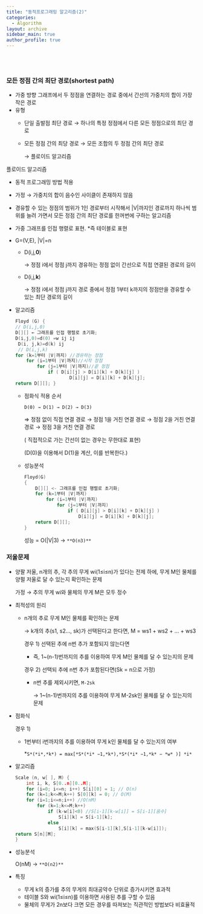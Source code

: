 ```yaml
---
title: "동적프로그래밍 알고리즘(2)"
categories:
  - Algorithm
layout: archive
sidebar_main: true
author_profile: true
---
```

<br><br>

### 모든 정점 간의 최단 경로(shortest path)

- 가중 방향 그래프에서 두 정점을 연결하는 경로 중에서 간선의 가중치의 합이 가장 작은 경로
- 유형
    - 단일 출발점 최단 경로 → 하나의 특정 정점에서 다른 모든 정점으로의 최단 경로
    - 모든 정점 간의 최당 경로 → 모든 조합의 두 정점 간의 최단 경로
        
        → 플로이드 알고리즘
        

플로이드 알고리즘

- 동적 프로그래밍 방법 적용
- 가정 → 가중치의 합이 음수인 사이클이 존재하지 않음
- 경유할 수 있는 정점의 범위가 1인 경로부터 시작해서 |V|까지인 경로까지 하나씩 범위를 늘려 가면서 모든 정점 간의 최단 경로를 한꺼번에 구하는 알고리즘
- 가중 그래프를 인접 행렬로 표현. *즉 테이블로 표현
    
    
- G=(V,E), |V|=n
    - D(i,j,**0**)
        
        → 정점 i에서 정점 j까지 경유하는 정점 없이 간선으로 직접 연결된 경로의 길이
        
    - D(i,j,**k**)
        
        → 정점 i에서 정점 j까지 경로 중에서 정점 1부터 k까지의 정점만을 경유할 수 있는 최단 경로의 길이
        
- 알고리즘
    
    ```c
    Floyd (G) {
    // D(i,j,0)
    D[][] ← 그래프를 인접 행렬로 초기화;
    D(i,j,0)=d(0) =w ij ij
     D(i, j,k)=d(k) ij
     // D(i,j,k)
    for (k=1부터 |V|까지) //경유하는 정점
    	for (i=1부터 |V|까지)//시작 정점 
    		for (j=1부터 |V|까지)//끝 정점
    			if ( D[i][j] > D[i][k] + D[k][j] )
    					D[i][j] = D[i][k] + D[k][j];
    return D[][]; }
    ```
    
    - 점화식 적용 순서
        
        `D(0) → D(1) → D(2) → D(3)`
        
        ⇒ 정점 없이 직접 연결 경로 → 정점 1을 거친 연결 경로 → 정점 2을 거친 연결 경로 → 정점 3을 거친 연결 경로 
        
        ( 직접적으로 가는 간선이 없는 경우는 무한대로 표현)
        
        (D(0)을 이용해서 D(1)을 계산, 이를 반복한다.)
        
    
    - 성능분석
        
        ```c
        Floyd(G)
        { 
        	D[][] <- 그래프를 인접 행렬로 초기화;
        	for (k=1부터 |V|까지)
        		for (i=1부터 |V|까지)
        			for (j=1부터 |V|까지)
        				if ( D[i][j] > D[i][k] + D[k][j] )
        					D[i][j] = D[i][k] + D[k][j];
        	return D[][];
        }
        ```
        
         성능 = O(|V|3) → `**O(n3)**`
        
    

### 저울문제

- 양팔 저울, n개의 추, 각 추의 무게 wi(1≤i≤n)가 있다는 전제 하에, 무게 M인 물체를 양펄 저울로 달 수 있는지 확인하는 문제
    
    가정 → 추의 무게 wi와 물체의 무게 M은 모두 정수
    

- 최적성의 원리
    - n개의 추로 무게 M인 물체를 확인하는 문제
        
        → k개의 추(s1, s2..., sk)가 선택된다고 한다면, M = ws1 + ws2 + ... + ws3
        
        경우 1) 선택된 추에 n번 추가 포함되지 않는다면
        
        - 즉, 1~(n-1)번까지의 추를 이용하여 무게 M인 물체를 달 수 있는지의 문제
        
        경우 2) 선택되 추에 n번 추가 포함된다면(Sk = n으로 가정) 
        
        - n번 추를 제외시키면, `M-2sk`
            
            → 1~(n-1)번까지의 추를 이용하여 무게 M-2sk인 물체를 달 수 있는지의 문제
            
        
    
- 점화식
    
    경우 1) 
    
    - 1번부터 i번까지의 추를 이용하여 무게 k인 물체를 달 수 있는지의 여부
        
        *`S*(*i*,*k*) = max[*S*(*i* −1,*k*),*S*(*i* −1,*k* − *w* )] *i*`
        
- 알고리즘
    
    ```c
    Scale (n, w[ ], M) {
    	int i, k, S[0..n][0..M];
    	for (i=0; i<=n; i++) S[i][0] = 1; // O(n)
    	for (k=1;k<=M;k++) S[0][k] = 0; // O(M)
    	for (i=1;i<=n;i++) //O(nM)
    		for (k=1;k<=M;k++)
    			if (k-w[i]<0) //S[i-1][k-w[i]] = S[i-1][음수]
    				S[i][k] = S[i-1][k]; 
    			else
    				S[i][k] = max(S[i-1][k],S[i-1][k-w[i]]);
    return S[n][M]; 
    }
    ```
    
- 성능분석
    
    O(nM) → `**O(n2)**`
    

- 특징
    - 무게 k의 증가를 추의 무게의 최대공약수 단위로 증가시키면 효과적
    - 테이블 S와 wi(1≤i≤n)를 이용하면 사용된 추를 구할 수 있음
    - 물체의 무게가 2n보다 크면 모든 경우를 따져보는 직관적인 방법보다 비효율적